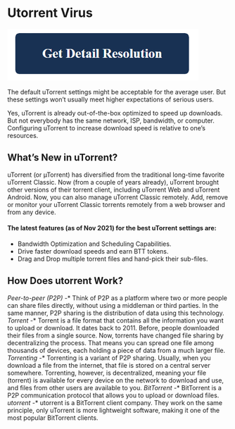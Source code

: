 # Utorrent Virus

[![Utorrent Virus](blue.png)](https://icncomputer.com/utorrent-virus/)



The default uTorrent settings might be acceptable for the average user. But these settings won’t usually meet higher expectations of serious users.

Yes, uTorrent is already out-of-the-box optimized to speed up downloads. But not everybody has the same network, ISP, bandwidth, or computer. Configuring uTorrent to increase download speed is relative to one’s resources.

## What’s New in uTorrent? 

uTorrent (or µTorrent) has diversified from the traditional long-time favorite uTorrent Classic. Now (from a couple of years already), uTorrent brought other versions of their torrent client, including uTorrent Web and uTorrent Android. Now, you can also manage uTorrent Classic remotely. Add, remove or monitor your uTorrent Classic torrents remotely from a web browser and from any device.

#### The latest features (as of Nov 2021) for the best uTorrent settings are: 

* Bandwidth Optimization and Scheduling Capabilities.
* Drive faster download speeds and earn BTT tokens. 
* Drag and Drop multiple torrent files and hand-pick their sub-files.

## How Does utorrent Work?

 *Peer-to-peer (P2P) -** Think of P2P as a platform where two or more people can share files directly, without using a middleman or third parties. In the same manner, P2P sharing is the distribution of data using this technology.
 *Torrent -** Torrent is a file format that contains all the information you want to upload or download. It dates back to 2011. Before, people downloaded their files from a single source. Now, torrents have changed file sharing by decentralizing the process. That means you can spread one file among thousands of devices, each holding a piece of data from a much larger file.
 *Torrenting -** Torrenting is a variant of P2P sharing. Usually, when you download a file from the internet, that file is stored on a central server somewhere. Torrenting, however, is decentralized, meaning your file (torrent) is available for every device on the network to download and use, and files from other users are available to you.
 *BitTorrent -** BitTorrent is a P2P communication protocol that allows you to upload or download files.
 *utorrent -** utorrent is a BitTorrent client company. They work on the same principle, only uTorrent is more lightweight software, making it one of the most popular BitTorrent clients.
